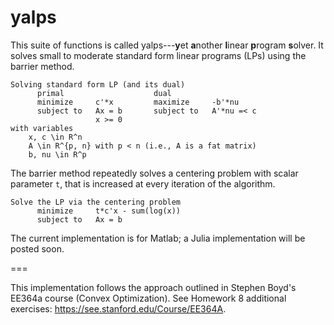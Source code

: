 # yalps
This suite of functions is called yalps---**y**et **a**nother **l**inear **p**rogram **s**olver.
It solves small to moderate standard form linear programs (LPs) using the barrier method.
```
Solving standard form LP (and its dual)
      primal                    dual
      minimize     c'*x		    maximize     -b'*nu
      subject to   Ax = b 		subject to   A'*nu =< c
                   x >= 0
with variables
	x, c \in R^n
	A \in R^{p, n} with p < n (i.e., A is a fat matrix)
	b, nu \in R^p
```
The barrier method repeatedly solves a centering problem with scalar parameter `t`, that is
increased at every iteration of the algorithm.
```
Solve the LP via the centering problem
      minimize     t*c'x - sum(log(x))
      subject to   Ax = b
```
The current implementation is for Matlab; a Julia implementation will be posted soon.

===

This implementation follows the approach outlined in Stephen Boyd's EE364a course (Convex Optimization).
See Homework 8 additional exercises: <https://see.stanford.edu/Course/EE364A>.
